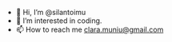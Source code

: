 - 👋 Hi, I’m @silantoimu
- 👀 I’m interested in coding.
- 📫 How to reach me clara.muniu@gmail.com
<!---
silantoimu/silantoimu is a ✨ special ✨ repository because its `README.md` (this file) appears on your GitHub profile.
You can click the Preview link to take a look at your changes.
--->

